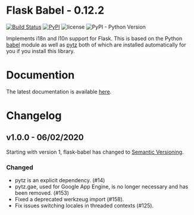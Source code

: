 # Flask Babel - 0.12.2

[![Build Status](https://travis-ci.org/python-babel/flask-babel.svg?branch=master)](https://travis-ci.org/python-babel/flask-babel)
[![PyPI](https://img.shields.io/pypi/v/flask-babel.svg?maxAge=2592000)](https://pypi.python.org/pypi/Flask-Babel)
![license](https://img.shields.io/github/license/python-babel/flask-babel.svg?maxAge=2592000)
![PyPI - Python Version](https://img.shields.io/pypi/pyversions/flask-babel.svg)

Implements i18n and l10n support for Flask.  This is based on the Python
[babel][] module as well as [pytz][] both of which are installed automatically
for you if you install this library.

# Documention

The latest documentation is available [here][docs].

# Changelog

## v1.0.0 - 06/02/2020

Starting with version 1, flask-babel has changed to
[Semantic Versioning][semver].

### Changed

- pytz is an explicit dependency. (#14)
- pytz.gae, used for Google App Engine, is no longer necessary and has been
  removed. (#153)
- Fixed a deprecated werkzeug import (#158).
- Fix issues switching locales in threaded contexts (#125).

[babel]: https://github.com/python-babel/babel
[pytz]: https://pypi.python.org/pypi/pytz/
[docs]: https://pythonhosted.org/Flask-Babel/
[semver]: https://semver.org/
